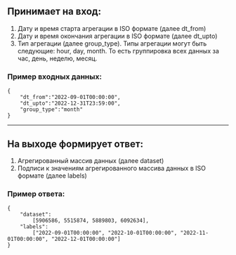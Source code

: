 ## Принимает на вход:
1. Дату и время старта агрегации в ISO формате (далее dt_from)
2. Дату и время окончания агрегации в ISO формате (далее dt_upto)
3. Тип агрегации (далее group_type). Типы агрегации могут быть следующие: hour, day, month. То есть группировка всех данных за час, день, неделю, месяц.
### Пример входных данных:
    {
        "dt_from":"2022-09-01T00:00:00",
        "dt_upto":"2022-12-31T23:59:00",
        "group_type":"month"
    }
---
## На выходе формирует ответ:
1. Агрегированный массив данных (далее dataset)
2. Подписи к значениям агрегированного массива данных в ISO формате (далее labels)

### Пример ответа:
    {
        "dataset":
            [5906586, 5515874, 5889803, 6092634],  
        "labels":  
            ["2022-09-01T00:00:00", "2022-10-01T00:00:00", "2022-11-01T00:00:00", "2022-12-01T00:00:00"]
    }
